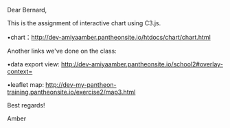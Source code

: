 Dear Bernard,

This is the assignment of interactive chart using C3.js.

•chart：http://dev-amiyaamber.pantheonsite.io/htdocs/chart/chart.html

Another links we've done on the class:

•data export view: http://dev-amiyaamber.pantheonsite.io/school2#overlay-context=

•leaflet map: http://dev-my-pantheon-training.pantheonsite.io/exercise2/map3.html


Best regards!

Amber
